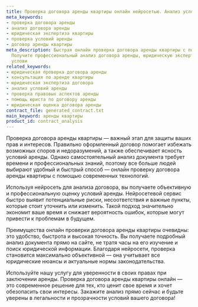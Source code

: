 ```yaml
---
title: Проверка договора аренды квартиры онлайн нейросетью. Анализ условий и консультаця
meta_keywords:
- проверка договора аренды
- анализ договора аренды
- юридическая экспертиза квартиры
- проверка условий аренды
- договор аренды квартиры
meta_description: Быстрая онлайн проверка договора аренды квартиры с помощью нейросети.
  Получите профессиональный анализ договора аренды, юридическую экспертизу и проверку
  услови
related_keywords:
- юридическая проверка договора аренды
- консультация по аренде квартиры
- юридическая экспертиза договора
- анализ условий аренды
- проверка правовых аспектов аренды
- помощь юриста по договору аренды
- юридическая оценка договора аренды
contract_file: generated_contract.txt
main_keyword: аренды квартиры
product_id: contract_analysis
---
```


Проверка договора аренды квартиры — важный этап для защиты ваших прав и интересов. Правильно оформленный договор помогает избежать возможных споров и недоразумений, а также обеспечивает ясность условий аренды. Однако самостоятельный анализ документа требует времени и профессиональных знаний, поэтому все больше людей выбирают удобный и быстрый способ — онлайн проверку договора аренды квартиры с помощью современных технологий.

Используя нейросеть для анализа договора, вы получаете объективную и профессиональную оценку условий аренды. Нейросетевой сервис быстро выявит потенциальные риски, несоответствия и важные пункты, которые стоит уточнить или изменить. Такой подход значительно экономит ваше время и снижает вероятность ошибок, которые могут привести к проблемам в будущем.

Преимущества онлайн проверки договора аренды квартиры очевидны: это удобство, быстрота и высокая точность. Вы получаете подробный анализ документа прямо на сайте, не тратя часы на его изучение и поиск юридической информации. Благодаря нейросети, проверка становится максимально объективной — она учитывает все юридические нюансы и актуальные нормы законодательства.

Используйте нашу услугу для уверенности в своих правах при заключении аренды. Проверка договора аренды квартиры онлайн — это современное решение для тех, кто ценит свое время и хочет обезопасить свои интересы. Закажите анализ прямо сейчас и будьте уверены в легальности и прозрачности условий вашего договора!